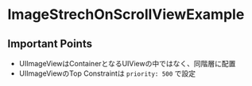 # ImageStrechOnScrollViewExample

## Important Points

- UIImageViewはContainerとなるUIViewの中ではなく、同階層に配置
- UIImageViewのTop Constraintは `priority: 500` で設定

